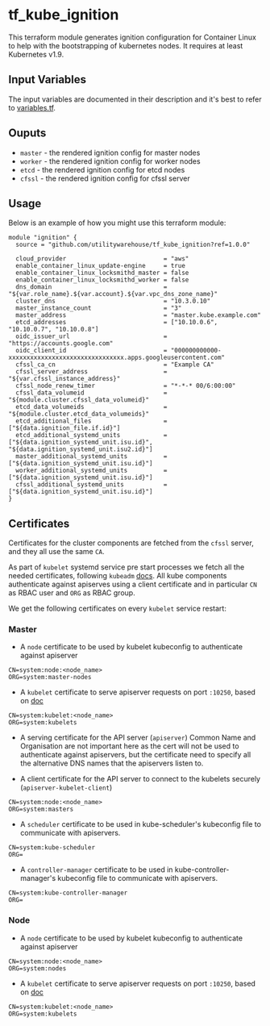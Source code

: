 # tf_kube_ignition

This terraform module generates ignition configuration for Container Linux to help with the bootstrapping of kubernetes nodes. It requires at least Kubernetes v1.9.

## Input Variables

The input variables are documented in their description and it's best to refer to [variables.tf](variables.tf).

## Ouputs

- `master` - the rendered ignition config for master nodes
- `worker` - the rendered ignition config for worker nodes
- `etcd` - the rendered ignition config for etcd nodes
- `cfssl` - the rendered ignition config for cfssl server

## Usage

Below is an example of how you might use this terraform module:

```hcl
module "ignition" {
  source = "github.com/utilitywarehouse/tf_kube_ignition?ref=1.0.0"

  cloud_provider                           = "aws"
  enable_container_linux_update-engine     = true
  enable_container_linux_locksmithd_master = false
  enable_container_linux_locksmithd_worker = false
  dns_domain                               = "${var.role_name}.${var.account}.${var.vpc_dns_zone_name}"
  cluster_dns                              = "10.3.0.10"
  master_instance_count                    = "3"
  master_address                           = "master.kube.example.com"
  etcd_addresses                           = ["10.10.0.6", "10.10.0.7", "10.10.0.8"]
  oidc_issuer_url                          = "https://accounts.google.com"
  oidc_client_id                           = "000000000000-xxxxxxxxxxxxxxxxxxxxxxxxxxxxxxxx.apps.googleusercontent.com"
  cfssl_ca_cn                              = "Example CA"
  cfssl_server_address                     = "${var.cfssl_instance_address}"
  cfssl_node_renew_timer                   = "*-*-* 00/6:00:00"
  cfssl_data_volumeid                      = "${module.cluster.cfssl_data_volumeid}"
  etcd_data_volumeids                      = "${module.cluster.etcd_data_volumeids}"
  etcd_additional_files                    = ["${data.ignition_file.if.id}"]
  etcd_additional_systemd_units            = ["${data.ignition_systemd_unit.isu.id}", "${data.ignition_systemd_unit.isu2.id}"]
  master_additional_systemd_units          = ["${data.ignition_systemd_unit.isu.id}"]
  worker_additional_systemd_units          = ["${data.ignition_systemd_unit.isu.id}"]
  cfssl_additional_systemd_units           = ["${data.ignition_systemd_unit.isu.id}"]
}
```

## Certificates

Certificates for the cluster components are fetched from the `cfssl` server, and they all use the same `CA`.

As part of `kubelet` systemd service pre start processes we fetch all the needed certificates, following `kubeadm` [docs](https://kubernetes.io/docs/reference/setup-tools/kubeadm/implementation-details/#generate-the-necessary-certificates). All kube components authenticate against apiserves using a client certificate and in particular `CN` as RBAC user and `ORG` as RBAC group.

We get the following certificates on every `kubelet` service restart:

### Master

- A `node` certificate to be used by kubelet kubeconfig to authenticate against apiserver
```
CN=system:node:<node_name>
ORG=system:master-nodes
```

- A `kubelet` certificate to serve apiserver requests on port `:10250`, based on [doc](https://kubernetes.io/docs/concepts/architecture/master-node-communication/#apiserver-to-kubelet)
```
CN=system:kubelet:<node_name>
ORG=system:kubelets
```

- A serving certificate for the API server (`apiserver`)
Common Name and Organisation are not important here as the cert will not be used to authenticate against apiservers, but the certificate need to specify all the alternative DNS names that the apiservers listen to.

- A client certificate for the API server to connect to the kubelets securely (`apiserver-kubelet-client`)
```
CN=system:node:<node_name>
ORG=system:masters
```

- A `scheduler` certificate to be used in kube-scheduler's kubeconfig file to communicate with apiservers.
```
CN=system:kube-scheduler
ORG=
```

- A `controller-manager` certificate to be used in kube-controller-manager's kubeconfig file to communicate with apiservers.
```
CN=system:kube-controller-manager
ORG=
```

### Node

- A `node` certificate to be used by kubelet kubeconfig to authenticate against apiserver
```
CN=system:node:<node_name>
ORG=system:nodes
```

- A `kubelet` certificate to serve apiserver requests on port `:10250`, based on [doc](https://kubernetes.io/docs/concepts/architecture/master-node-communication/#apiserver-to-kubelet)
```
CN=system:kubelet:<node_name>
ORG=system:kubelets
```
